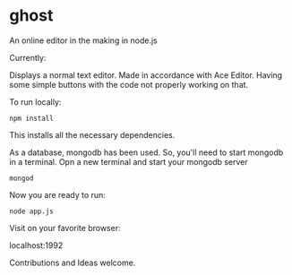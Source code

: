 ghost
=====

An online editor in the making in node.js 

Currently:

Displays a normal text editor. Made in accordance with Ace Editor. Having some simple buttons with the code not properly working on that.

To run locally:
```
npm install
```
This installs all the necessary dependencies.

As a database, mongodb has been used. So, you'll need to start mongodb in a terminal.
Opn a new terminal and start your mongodb server
```
mongod
```
Now you are ready to run:
```
node app.js
```

Visit on your favorite browser:

localhost:1992


Contributions and Ideas welcome.
